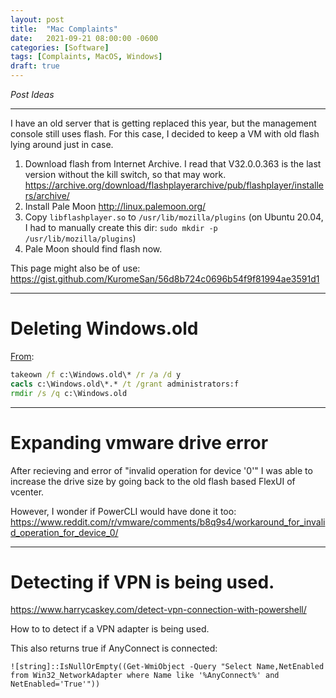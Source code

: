 ```yaml
---
layout: post
title:  "Mac Complaints"
date:   2021-09-21 08:00:00 -0600
categories: [Software]
tags: [Complaints, MacOS, Windows]
draft: true
---
```


*Post Ideas*

---

I have an old server that is getting replaced this year, but the management console still uses flash. For this case, I decided to keep a VM with old flash lying around just in case.

1. Download flash from Internet Archive.
	I read that V32.0.0.363 is the last version without the kill switch, so that may work.
	https://archive.org/download/flashplayerarchive/pub/flashplayer/installers/archive/
1. Install Pale Moon http://linux.palemoon.org/
1. Copy `libflashplayer.so` to `/usr/lib/mozilla/plugins` (on Ubuntu 20.04, I had to manually create this dir: `sudo mkdir -p /usr/lib/mozilla/plugins`)
1. Pale Moon should find flash now.

This page might also be of use: https://gist.github.com/KuromeSan/56d8b724c0696b54f9f81994ae3591d1

---

# Deleting Windows.old

[From](https://www.ghacks.net/2017/07/12/remove-the-windows-old-folder-manually/):

```cmd
takeown /f c:\Windows.old\* /r /a /d y
cacls c:\Windows.old\*.* /t /grant administrators:f
rmdir /s /q c:\Windows.old
```

---

# Expanding vmware drive error

After recieving and error of "invalid operation for device '0'" I was able to increase the drive size by going back to the old flash based FlexUI of vcenter.

However, I wonder if PowerCLI would have done it too: https://www.reddit.com/r/vmware/comments/b8q9s4/workaround_for_invalid_operation_for_device_0/

---

# Detecting if VPN is being used.

https://www.harrycaskey.com/detect-vpn-connection-with-powershell/

How to to detect if a VPN adapter is being used.

This also returns true if AnyConnect is connected:

```posh
![string]::IsNullOrEmpty((Get-WmiObject -Query "Select Name,NetEnabled from Win32_NetworkAdapter where Name like '%AnyConnect%' and NetEnabled='True'"))
```
